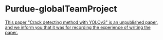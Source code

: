 # Purdue-globalTeamProject


<u>This paper "Crack detecting method with YOLOv3" is an unpublished paper, and we inform you that it was for recording the experience of writing the paper.</u>
